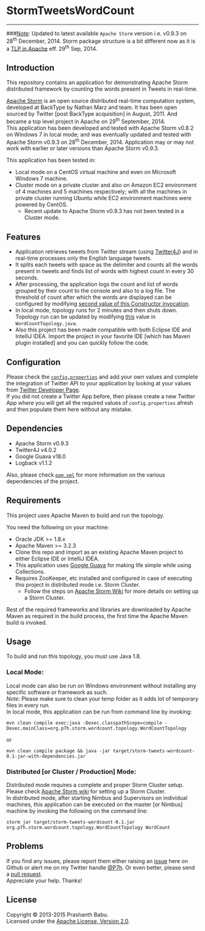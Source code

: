 # StormTweetsWordCount
----------

###<u>Note</u>: Updated to latest available `Apache Storm` version i.e. v0.9.3 on 28<sup>th</sup> December, 2014. Storm package structure is a bit different now as it is a [TLP in Apache](https://blogs.apache.org/foundation/entry/the_apache_software_foundation_announces64) eff. 29<sup>th</sup> Sep, 2014.

## Introduction
This repository contains an application for demonstrating Apache Storm distributed framework by counting the words present in Tweets in real-time.

[Apache Storm](http://storm.apache.org) is an open source distributed real-time computation system, developed at BackType by Nathan Marz and team. It has been open sourced by Twitter [post BackType acquisition] in August, 2011. And became a top level project in Apache on 29<sup>th</sup> September, 2014.<br>
This application has been developed and tested with Apache Storm v0.8.2 on Windows 7 in local mode; and was eventually updated and tested with Apache Storm v0.9.3 on 28<sup>th</sup> December, 2014. Application may or may not work with earlier or later versions than Apache Storm v0.9.3.<br>

This application has been tested in:<br>

+ Local mode on a CentOS virtual machine and even on Microsoft Windows 7 machine.
+ Cluster mode on a private cluster and also on Amazon EC2 environment of 4 machines and 5 machines respectively; with all the machines in private cluster running Ubuntu while EC2 environment machines were powered by CentOS.
	+ Recent update to Apache Storm v0.9.3 has not been tested in a Cluster mode.

## Features
* Application retrieves tweets from Twitter stream (using [Twitter4J](http://twitter4j.org)) and in real-time processes only the English language tweets.<br>
* It splits each tweets with space as the delimiter and counts all the words present in tweets and finds list of words with highest count in every 30 seconds.
* After processing, the application logs the count and list of words grouped by their count to the console and also to a log file. The threshold of count after which the words are displayed can be configured by modifying [second value of this Constructor invocation](src/main/java/org/p7h/storm/wordcount/topology/WordCountTopology.java#L38).<br>
* In local mode, topology runs for 2 minutes and then shuts down. Topology run can be updated by modifying [this](src/main/java/org/p7h/storm/wordcount/topology/WordCountTopology.java#L50) value in `WordCountTopology.java`.<br>
* Also this project has been made compatible with both Eclipse IDE and IntelliJ IDEA. Import the project in your favorite IDE [which has Maven plugin installed] and you can quickly follow the code.

## Configuration
Please check the [`config.properties`](src/main/resources/config.properties) and add your own values and complete the integration of Twitter API to your application by looking at your values from [Twitter Developer Page](https://dev.twitter.com/apps).<br>
If you did not create a Twitter App before, then please create a new Twitter App where you will get all the required values of `config.properties` afresh and then populate them here without any mistake.<br>

## Dependencies
* Apache Storm v0.9.3
* Twitter4J v4.0.2
* Google Guava v18.0
* Logback v1.1.2

Also, please check [`pom.xml`](pom.xml) for more information on the various dependencies of the project.<br>

## Requirements
This project uses Apache Maven to build and run the topology.<br>

You need the following on your machine:

* Oracle JDK >= 1.8.x
* Apache Maven >= 3.2.3
* Clone this repo and import as an existing Apache Maven project to either Eclipse IDE or IntelliJ IDEA.
* This application uses [Google Guava](https://code.google.com/p/guava-libraries) for making life simple while using Collections.
* Requires ZooKeeper, etc installed and configured in case of executing this project in distributed mode i.e. Storm Cluster.<br>
	- Follow the steps on [Apache Storm Wiki](http://storm.apache.org/documentation/Setting-up-a-Storm-cluster.html) for more details on setting up a Storm Cluster.<br>

Rest of the required frameworks and libraries are downloaded by Apache Maven as required in the build process, the first time the Apache Maven build is invoked.

## Usage
To build and run this topology, you must use Java 1.8.

### Local Mode:
Local mode can also be run on Windows environment without installing any specific software or framework as such.<br>
*Note*: Please make sure to clean your temp folder as it adds lot of temporary files in every run.<br>
In local mode, this application can be run from command line by invoking:<br>

    mvn clean compile exec:java -Dexec.classpathScope=compile -Dexec.mainClass=org.p7h.storm.wordcount.topology.WordCountTopology

or

    mvn clean compile package && java -jar target/storm-tweets-wordcount-0.1-jar-with-dependencies.jar
	
### Distributed [or Cluster / Production] Mode:
Distributed mode requires a complete and proper Storm Cluster setup. Please check [Apache Storm wiki](http://storm.apache.org/documentation/Setting-up-a-Storm-cluster.html) for setting up a Storm Cluster.<br>
In distributed mode, after starting Nimbus and Supervisors on individual machines, this application can be executed on the master [or Nimbus] machine by invoking the following on the command line:

    storm jar target/storm-tweets-wordcount-0.1.jar org.p7h.storm.wordcount.topology.WordCountTopology WordCount

## Problems
If you find any issues, please report them either raising an [issue](https://github.com/P7h/StormTweetsWordCount/issues) here on Github or alert me on my Twitter handle [@P7h](http://twitter.com/P7h). Or even better, please send a [pull request](https://github.com/P7h/StormTweetsWordCount/pulls).<br>
Appreciate your help. Thanks!

## License
Copyright &copy; 2013-2015 Prashanth Babu.<br>
Licensed under the [Apache License, Version 2.0](http://www.apache.org/licenses/LICENSE-2.0).